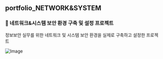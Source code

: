 ## portfolio_NETWORK&SYSTEM

### 📌 네트워크&시스템 보안 환경 구축 및 설정 프로젝트
정보보안 실무를 위한 네트워크 및 시스템 보안 환경을 실제로 구축하고 설정한 프로젝트

![Image](https://github.com/user-attachments/assets/8fd405bb-8c68-4e3f-9006-28bf3a4fff70)
